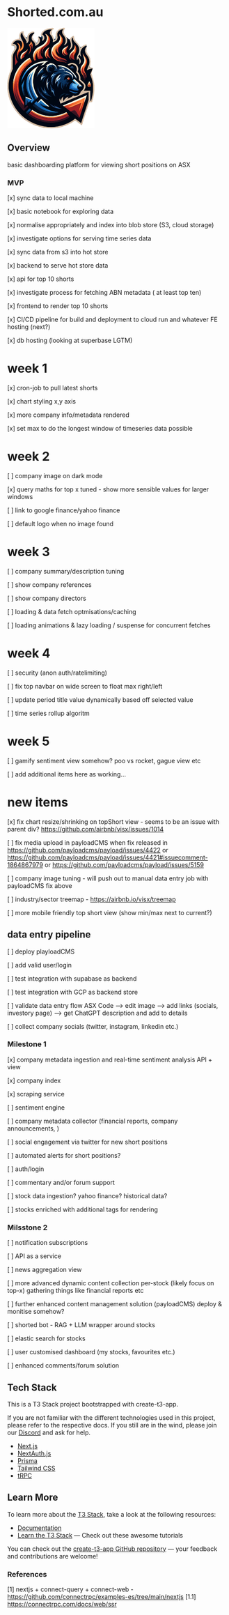 # Shorted.com.au

<img src="./public/logo.png" alt="logo" width="200" />

## Overview

basic dashboarding platform for viewing short positions on ASX



### MVP

[x] sync data to local machine

[x] basic notebook for exploring data

[x] normalise appropriately and index into blob store (S3, cloud storage)

[x] investigate options for serving time series data

[x] sync data from s3 into hot store

[x] backend to serve hot store data

[x] api for top 10 shorts

[x] investigate process for fetching ABN metadata ( at least top ten)

[x] frontend to render top 10 shorts

[x] CI/CD pipeline for build and deployment to cloud run and whatever FE hosting (next?)

[x] db hosting (looking at superbase LGTM)

# week 1
[x] cron-job to pull latest shorts

[x] chart styling x,y axis

[x] more company info/metadata rendered

[x] set max to do the longest window of timeseries data possible

# week 2
[ ] company image on dark mode

[x] query maths for top x tuned - show more sensible values for larger windows

[ ] link to google finance/yahoo finance

[ ] default logo when no image found

# week 3
[ ] company summary/description tuning

[ ] show company references

[ ] show company directors

[ ] loading & data fetch optmisations/caching

[ ] loading animations & lazy loading / suspense for concurrent fetches

# week 4
[ ] security (anon auth/ratelimiting)

[ ] fix top navbar on wide screen to float max right/left

[ ] update period title value dynamically based off selected value

[ ] time series rollup algoritm

# week 5

[ ] gamify sentiment view somehow? poo vs rocket, gague view etc

[ ] add additional items here as working...


# new items

[x] fix chart resize/shrinking on topShort view - seems to be an issue with parent div? https://github.com/airbnb/visx/issues/1014

[ ] fix media upload in payloadCMS when fix released in https://github.com/payloadcms/payload/issues/4422 or https://github.com/payloadcms/payload/issues/4421#issuecomment-1864867979 or https://github.com/payloadcms/payload/issues/5159

[ ] company image tuning - will push out to manual data entry job with payloadCMS fix above

[ ] industry/sector treemap - https://airbnb.io/visx/treemap

[ ] more mobile friendly top short view (show min/max next to current?)


## data entry pipeline

[ ] deploy playloadCMS

[ ] add valid user/login

[ ] test integration with supabase as backend

[ ] test integration with GCP as backend store

[ ] validate data entry flow ASX Code --> edit image --> add links (socials, investory page) --> get ChatGPT description and add to details

[ ] collect company socials (twitter, instagram, linkedin etc.)
### Milestone 1

[x] company metadata ingestion and real-time sentiment analysis API + view

  [x] company index

  [x] scraping service

  [ ] sentiment engine

  [ ] company metadata collector (financial reports, company announcements, )

[ ] social engagement via twitter for new short positions

[ ] automated alerts for short positions?

[ ] auth/login

[ ] commentary and/or forum support

[ ] stock data ingestion? yahoo finance? historical data?

[ ] stocks enriched with additional tags for rendering

### Milsstone 2

[ ] notification subscriptions

[ ] API as a service

[ ] news aggregation view

[ ] more advanced dynamic content collection per-stock (likely focus on top-x) gathering things like financial reports etc

[ ] further enhanced content management solution (payloadCMS) deploy & monitise somehow?

[ ] shorted bot - RAG + LLM wrapper around stocks

[ ] elastic search for stocks

[ ] user customised dashboard (my stocks, favourites etc.)

[ ] enhanced comments/forum solution




## Tech Stack

This is a T3 Stack project bootstrapped with create-t3-app.

If you are not familiar with the different technologies used in this project, please refer to the respective docs. If you still are in the wind, please join our [Discord](https://t3.gg/discord) and ask for help.

- [Next.js](https://nextjs.org)
- [NextAuth.js](https://next-auth.js.org)
- [Prisma](https://prisma.io)
- [Tailwind CSS](https://tailwindcss.com)
- [tRPC](https://trpc.io)

## Learn More

To learn more about the [T3 Stack](https://create.t3.gg/), take a look at the following resources:

- [Documentation](https://create.t3.gg/)
- [Learn the T3 Stack](https://create.t3.gg/en/faq#what-learning-resources-are-currently-available) — Check out these awesome tutorials

You can check out the [create-t3-app GitHub repository](https://github.com/t3-oss/create-t3-app) — your feedback and contributions are welcome!


### References

[1] nextjs + connect-query + connect-web - https://github.com/connectrpc/examples-es/tree/main/nextjs
[1.1] https://connectrpc.com/docs/web/ssr